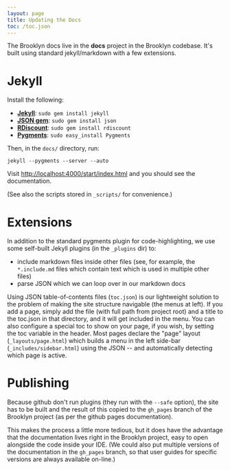 ```yaml
---
layout: page
title: Updating the Docs
toc: /toc.json
---
```


The Brooklyn docs live in the **docs** project in the Brooklyn codebase.
It's built using standard jekyll/markdown with a few extensions.


# Jekyll

Install the following:

* [**Jekyll**](https://github.com/mojombo/jekyll/wiki/install): `sudo gem install jekyll`
* [**JSON gem**](TODO): `sudo gem install json`
* [**RDiscount**](https://github.com/rtomayko/rdiscount/#readme): `sudo gem install rdiscount`
* [**Pygments**](http://pygments.org/): `sudo easy_install Pygments`

Then, in the `docs/` directory, run:

    jekyll --pygments --server --auto

Visit [http://localhost:4000/start/index.html](http://localhost:4000/start/index.html) and you should see the documentation.

(See also the scripts stored in `_scripts/` for convenience.)


# Extensions

In addition to the standard pygments plugin for code-highlighting,
we use some self-built Jekyll plugins (in the `_plugins` dir) to:

* include markdown files inside other files 
  (see, for example, the `*.include.md` files which contain text
  which is used in multiple other files)
* parse JSON which we can loop over in our markdown docs

Using JSON table-of-contents files (`toc.json`) is our lightweight solution
to the problem of making the site structure navigable (the menus at left).
If you add a page, simply add the file (with full path from project root)
and a title to the toc.json in that directory, and it will get included
in the menu.  You can also configure a special toc to show on your page,
if you wish, by setting the toc variable in the header.
Most pages declare the "page" layout (`_layouts/page.html`) which builds
a menu in the left side-bar (`_includes/sidebar.html`) using the JSON --
and automatically detecting which page is active. 
 

# Publishing

Because github don't run plugins (they run with the `--safe` option),
the site has to be built and the result of this copied to the `gh_pages` branch
of the Brooklyn project (as per the github pages documentation).

This makes the process a little more tedious, but it does have the advantage 
that the documentation lives right in the Brooklyn project,
easy to open alongside the code inside your IDE.
(We could also put multiple versions of the documentation in the `gh_pages` branch,
so that user guides for specific versions are always available on-line.)


